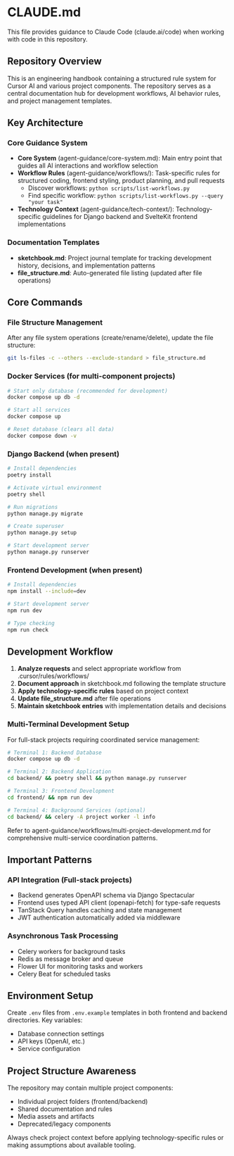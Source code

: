# CLAUDE.md

This file provides guidance to Claude Code (claude.ai/code) when working with code in this repository.

## Repository Overview

This is an engineering handbook containing a structured rule system for Cursor AI and various project components. The repository serves as a central documentation hub for development workflows, AI behavior rules, and project management templates.

## Key Architecture

### Core Guidance System
- **Core System** (agent-guidance/core-system.md): Main entry point that guides all AI interactions and workflow selection
- **Workflow Rules** (agent-guidance/workflows/): Task-specific rules for structured coding, frontend styling, product planning, and pull requests
  - Discover workflows: `python scripts/list-workflows.py`
  - Find specific workflow: `python scripts/list-workflows.py --query "your task"`
- **Technology Context** (agent-guidance/tech-context/): Technology-specific guidelines for Django backend and SvelteKit frontend implementations

### Documentation Templates
- **sketchbook.md**: Project journal template for tracking development history, decisions, and implementation patterns
- **file_structure.md**: Auto-generated file listing (updated after file operations)

## Core Commands

### File Structure Management
After any file system operations (create/rename/delete), update the file structure:
```bash
git ls-files -c --others --exclude-standard > file_structure.md
```

### Docker Services (for multi-component projects)
```bash
# Start only database (recommended for development)
docker compose up db -d

# Start all services
docker compose up

# Reset database (clears all data)
docker compose down -v
```

### Django Backend (when present)
```bash
# Install dependencies
poetry install

# Activate virtual environment
poetry shell

# Run migrations
python manage.py migrate

# Create superuser
python manage.py setup

# Start development server
python manage.py runserver
```

### Frontend Development (when present)
```bash
# Install dependencies
npm install --include=dev

# Start development server
npm run dev

# Type checking
npm run check
```

## Development Workflow

1. **Analyze requests** and select appropriate workflow from .cursor/rules/workflows/
2. **Document approach** in sketchbook.md following the template structure
3. **Apply technology-specific rules** based on project context
4. **Update file_structure.md** after file operations
5. **Maintain sketchbook entries** with implementation details and decisions

### Multi-Terminal Development Setup
For full-stack projects requiring coordinated service management:
```bash
# Terminal 1: Backend Database
docker compose up db -d

# Terminal 2: Backend Application  
cd backend/ && poetry shell && python manage.py runserver

# Terminal 3: Frontend Development
cd frontend/ && npm run dev

# Terminal 4: Background Services (optional)
cd backend/ && celery -A project worker -l info
```

Refer to agent-guidance/workflows/multi-project-development.md for comprehensive multi-service coordination patterns.

## Important Patterns

### API Integration (Full-stack projects)
- Backend generates OpenAPI schema via Django Spectacular
- Frontend uses typed API client (openapi-fetch) for type-safe requests
- TanStack Query handles caching and state management
- JWT authentication automatically added via middleware

### Asynchronous Task Processing
- Celery workers for background tasks
- Redis as message broker and queue
- Flower UI for monitoring tasks and workers
- Celery Beat for scheduled tasks

## Environment Setup

Create `.env` files from `.env.example` templates in both frontend and backend directories. Key variables:
- Database connection settings
- API keys (OpenAI, etc.)
- Service configuration

## Project Structure Awareness

The repository may contain multiple project components:
- Individual project folders (frontend/backend)
- Shared documentation and rules
- Media assets and artifacts
- Deprecated/legacy components

Always check project context before applying technology-specific rules or making assumptions about available tooling.
